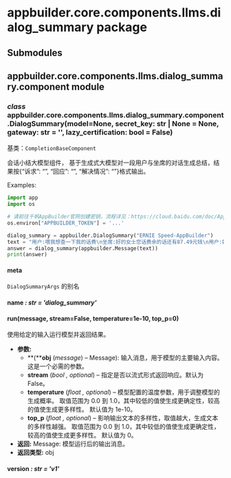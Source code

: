 # appbuilder.core.components.llms.dialog_summary package

## Submodules

## appbuilder.core.components.llms.dialog_summary.component module

### *class* appbuilder.core.components.llms.dialog_summary.component.DialogSummary(model=None, secret_key: str | None = None, gateway: str = '', lazy_certification: bool = False)

基类：`CompletionBaseComponent`

会话小结大模型组件， 基于生成式大模型对一段用户与坐席的对话生成总结，结果按{“诉求”: “”, “回应”: “”, “解决情况”: “”}格式输出。

Examples:

```python
import app
import os

# 请前往千帆AppBuilder官网创建密钥，流程详见：https://cloud.baidu.com/doc/AppBuilder/s/Olq6grrt6#1%E3%80%81%E5%88%9B%E5%BB%BA%E5%AF%86%E9%92%A5
os.environ["APPBUILDER_TOKEN"] = '...'

dialog_summary = appbuilder.DialogSummary("ERNIE Speed-AppBuilder")
text = "用户:喂我想查一下我的话费\n坐席:好的女士您话费余的话还有87.49元钱\n用户:好的知道了谢谢\n坐席:嗯不客气祝您生活愉快再见"
answer = dialog_summary(appbuilder.Message(text))
print(answer)
```

#### meta

`DialogSummaryArgs` 的别名

#### name *: str* *= 'dialog_summary'*

#### run(message, stream=False, temperature=1e-10, top_p=0)

使用给定的输入运行模型并返回结果。

* **参数:**
  * **(****obj** (*message*) – Message): 输入消息，用于模型的主要输入内容。这是一个必需的参数。
  * **stream** (*bool* *,* *optional*) – 指定是否以流式形式返回响应。默认为 False。
  * **temperature** (*float* *,* *optional*) – 模型配置的温度参数，用于调整模型的生成概率。
    取值范围为 0.0 到 1.0，其中较低的值使生成更确定性，较高的值使生成更多样性。
    默认值为 1e-10。
  * **top_p** (*float* *,* *optional*) – 影响输出文本的多样性，取值越大，生成文本的多样性越强。
    取值范围为 0.0 到 1.0，其中较低的值使生成更确定性，较高的值使生成更多样性。
    默认值为 0。
* **返回:**
  Message: 模型运行后的输出消息。
* **返回类型:**
  obj

#### version *: str* *= 'v1'*
